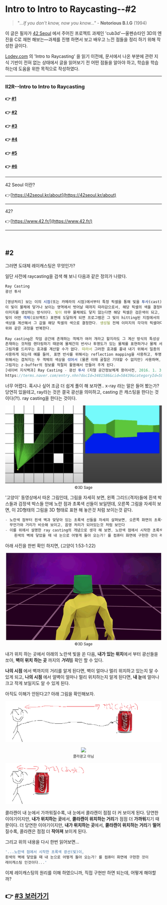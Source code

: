 # Intro to Intro to Raycasting--#2

> "*...If you don't know, now you know..."* - **Notorious B.I.G** (1994)

이 글은 필자가 [42 Seoul](http://42seoul.kr) 에서 주어진 프로젝트 과제인 'cub3d'—울펜슈타인 3D의 엔진을 C로 재현 해보는—과제를 진행 하면서 보고 배우고 느낀 점들을 정리 하기 위해 작성한 글이다.

[Lodev.com](http://lodev.com) 의 'Intro to Raycasting' 을 읽기 이전에, 문서에서 나온 부분에 관련 지식 기반이 전혀 없는 상태에서 글을 읽어보기 전 어떤 점들을 알아야 하고, 학습을 학습하는데 도움을 위한 목적으로 작성하였다.


---
### II2R--Intro to Intro to Raycasting
#### 👉 <a href="https://github.com/sungyongcho/ii2r/blob/master/md/1.md">#1</a>
#### 👉 <a href="https://github.com/sungyongcho/ii2r/blob/master/md/2.md">#2</a>
#### 👉 <a href="https://github.com/sungyongcho/ii2r/blob/master/md/3.md">#3</a>
#### 👉 <a href="https://github.com/sungyongcho/ii2r/blob/master/md/4.md">#4</a>
#### 👉 <a href="https://github.com/sungyongcho/ii2r/blob/master/md/5.md">#5</a>
#### 👉 <a href="https://github.com/sungyongcho/ii2r/blob/master/md/6.md">#6</a>
---

42 Seoul 이란?

👉[https://42seoul.kr/about](https://42seoul.kr/about)

---

42?

👉[https://www.42.fr/](https://www.42.fr/)

---
<br>

## #2
그러면 도대체 레이캐스팅은 무엇인가?

일단 사전에 raycasting을 검색 해 보니 다음과 같은 정의가 나왔다.

```jsx
Ray Casting
광선 투사

[영상처리] 보는 이의 시점(또는 카메라의 시점)에서부터 특정 픽셀을 통해 빛을 투사(cast)해서
이 빛이 물체에 닿거나 보이는 영역에서 벗어날 때까지 따라감으로서, 해당 픽셀의 색을 결정해 렌더링
이미지를 생성하는 방식이다. 빛이 아무 물체에도 닿지 않는다면 해당 픽셀은 검은색이 되고,
빛이 어떤 객체(오브젝트) 표면에 도달하게 되면 프로그램은 그 빛이 hitting된 지점에서의 객체
색상을 계산해서 그 값을 해당 픽셀의 색으로 결정한다. 생성될 전체 이미지의 각각의 픽셀마다 순차적으로
위와 같은 과정을 반복한다.

Ray casting은 작업 공간에 존재하는 객체가 여러 개라고 할지라도 그 계산 방식의 특성상 각각 따로
존재하는 것처럼 렌더링하기 때문에 물체간의 반사나 투명도가 있는 물체를 표현하거나 물체 서로 간에
그림자를 드리우는 효과를 계산할 수가 없다. 따라서 그러한 효과를 흉내 내기 위해서 일종의 편법들을
사용하게 되는데 예를 들어, 표면 반사를 위해서는 reflection mapping을 사용하고, 투명 객체를
위해서는 겹쳐지는 두 객체의 색상을 섞어서 (물론 이때 굴절은 기대할 수 없지만) 사용하며,
그림자는 z-buffer의 정보를 적절히 활용해서 만들어 주게 된다.
[네이버 지식백과] Ray Casting - 광선 투사 (지형 공간정보체계 용어사전, 2016. 1. 3., 이강원, 손호웅)
https://terms.naver.com/entry.nhn?docId=3481586&cid=58439&categoryId=58439
```

너무 어렵다. 혹시나 싶어 조금 더 쉽게 풀이 해 보자면.. x-ray 라는 말은 들어 봤는가? 당연히 있을테고, ray라는 것은 결국 광선을 의미하고, casting 은 캐스팅을 한다는 것이다(?!). ray casting을 한다는 것이다.

<p align="center">
	<img src="../images/Screen_Shot_2020-09-03_at_4.56.14_AM.png">
	<br>
	<small>©3D Sage</small>
</p>



'고양이' 동영상에서 따온 그림인데, 그림을 자세히 보면, 왼쪽 그리드(격자)들에 흰색 박스들과 검정색 박스들 안에 노란 점과 초록색 선들이 보일텐데, 오른쪽 그림을 자세히 보면, 이 2D형태의 그림을 3D 형태로 표현 해 놓은것 처럼 보이는것 같다.

```jsx
- 노란색 점부터 흰색 벽과 맞닿아 있는 초록색 선들을 자세히 살펴보면, 오른쪽 화면의 초록색 벽같이 생긴
  무언가와 거리가 비슷해 보이고, 음영 처리가 되어있는것 처럼 보인다
- 이를 위에서 설명한 ray casting의 개념으로 생각 해 보면, 노란색 점에서 시작한 초록색 광선(빛)이,
	흰색의 벽에 닿았을 때 내 눈으로 어떻게 돌아 오는가? 를 컴퓨터 화면에 구현한 것이 레이캐스팅 인것이다.
```

아래 사진을 한번 확인 하지면, (고양이 1:53-1:22)
<p align="center">
	<img src="../images/12.mov.gif">
	<br>
	<small>©3D Sage</small>
</p>



내가 위치 하는 곳에서 아래의 노란색 빛을 쏜 다음,  **내가 있는 위치**에서 부터 광선들을 쏘아, **벽이 위치 하는 곳** 까지의 ***거리***를 확인 할 수 있다.

**나의 시점** 에서 벽까지의 거리를 알게 된다면, 벽이 얼마나 멀리 위치하고 있는지 알 수 있게 되고, **나의 시점** 에서 얼벽이 얼마나 멀리 위치하는지 알게 된다면, **내 눈**에 얼마나 크고 작게 보일지도 알 수 있게 된다.

아직도 이해가 안된다고? 아래 그림을 확인해보자.
<p align="center">
	<img src="../images/coke_pic_2.png"/>
</p>

<p align="center">
	<img src="../images/coke_hand.gif"/>
	<br>
	<small>콜라광고 아님</small>
</p>

<p align="center">
	<img src="../images/coke_pic.png"/>
</p>

콜라캔이 내 눈에서 가까워질수록, 내 눈에서 콜라캔이 점점 더 커 보이게 된다. 당연한 이야기이지만, **내가 위치하는 곳**에서, **콜라캔이 위치하는 거리**가 점점 더 **가까워**지기 때문이다. 더 당연한 이야기이지만, **내가 위치하는 곳**에서, **콜라캔이 위치하는 거리**가 **멀어**질수록, 콜라캔은 점점 더 **작아져** 보이게 된다.

그리고 위의 내용을 다시 한번 읽어보면...

```jsx
'...노란색 점에서 시작한 초록색 광선(빛)이,
흰색의 벽에 닿았을 때 내 눈으로 어떻게 돌아 오는가? 를 컴퓨터 화면에 구현한 것이
레이캐스팅 인것이다...'
```

이제 레이캐스팅의 원리를 이해 하였으니까, 직접 구현만 하면 되는데, 어떻게 해야할까?

## 👉 <a href="https://github.com/sungyongcho/ii2r/blob/master/md/3.md"> #3 보러가기</a>
